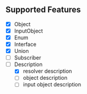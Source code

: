 
## Supported Features
- [x] Object
- [x] InputObject
- [x] Enum
- [x] Interface
- [x] Union
- [ ] Subscriber
- [ ] Description
	- [x] resolver description
	- [ ] object description
	- [ ] input object description

